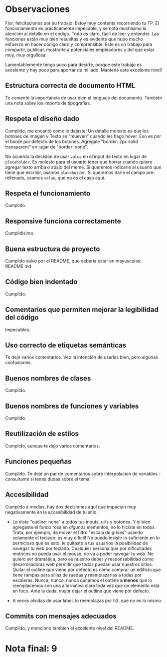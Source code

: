 # Observaciones

Flor, felicitaciones por su trabajo. Estoy muy contenta recorriendo tu TP. El funcionamiento es prácticamente impecable, y se nota muchísimo la atención al detalle en el código. Todo es claro, fácil de leer y entender. Las funciones están muy bien resueltas y es evidente que hubo mucho esfuerzo en hacer código claro y comprensible. Este es un trabajo para compartir, publicar, mostrarle a potenciales empleadores y del que estar muy, muy orgullosa. 

Lamentablemente tengo poco para decirte, porque este trabajo es excelente y hay poco para aportar de mi lado. Mantené este excelente nivel! 

## Estructura correcta de documento HTML

Te comenté la importancia de usar bien el lenguaje del documento. También una nota sobre los imports de tipografias. 

## Respeta el diseño dado

Cumplido, me encantó como lo dejaste! Un detalle molesto es que los botones de Imagen y Texto se "mueven" cuando les hago hover. Eso es por el borde por defecto de los botones. Agregale "border: 2px solid transparent" en lugar de "border: none". 

No acuerdo la decision de usar `value` en el input de texto en lugar de `placeholder`. Es molesto para el usuario tener que borrar cuando quiere agregar texto arriba o abajo del meme. Si queremos indicarle al usuario qué tiene que escribir, usamos `placeholder`. Si queremos darle el campo pre-rellenado, usamos `value`, que no es el caso aquí. 

## Respeta el funcionamiento

Cumplido.

## Responsive funciona correctamente

Cumplidisimo.

## Buena estructura de proyecto

Cumplido salvo por el README, que deberia estar en mayusculas: README.md

## Código bien indentado

Cumplido. 

## Comentarios que permiten mejorar la legibilidad del código

Impecables. 

## Uso correcto de etiquetas semánticas

Te dejé varios comentarios. Veo la intención de usarlas bien, pero algunas confusiones. 

## Buenos nombres de clases

Cumplido.

## Buenos nombres de funciones y variables

Cumplido. 

## Reutilización de estilos

Cumplido, aunque te dejo varios comentarios. 

## Funciones pequeñas

Cumplido. Te dejé un par de comentarios sobre interpolacion de variables - consultame si tenes dudas sobre el tema. 

## Accesibilidad

Cumplido a medias, hay dos decisiones aquí que impactan muy negativamente en la accesibilidad de tu sitio. 

- Le diste "outline: none" a todos tus inputs, urls y botones. Y si bien agregaste el fondo rosa en *algunos* elementos, no lo hiciste en todos. Trata, por ejemplo, de mover el filtro "escala de grises" usando solamente el teclado: es muy dificil! No puedo insistir lo suficiente en lo pernicioso que es esto: le quitaste a tus usuarios la posibilidad de navegar tu web por teclado. Cualquier persona que por dificultades motrices no pueda usar el mouse, no va a poder navegar tu web. No quiero ser dramática, pero es nuestro deber y responsabilidad como desarrolladoras web permitir que todos puedan usar nuestros sitios. Quitar el outline que viene por defecto es como comprar un edificio que tiene rampas para sillas de ruedas y reemplazarlas a todas por escaleras. Nunca, nunca, nunca quitamos el outline **a menos** que lo reemplacemos con una alternativa clara toda vez que un elemento está en foco. Ante la duda, mejor dejar el outline que viene por defecto. 

- A veces olvidas de usar label, lo reemplazas por h3, que no es lo mismo.

## Commits con mensajes adecuados

Cumplido, y menciono tambien el excelente nivel del README. 

# Nota final: 9

